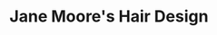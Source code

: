 ---
title: "Jane Moore's Hair Design"
url: /hartlepool/jane-moores-hair-design/
shop: hairdresser
---